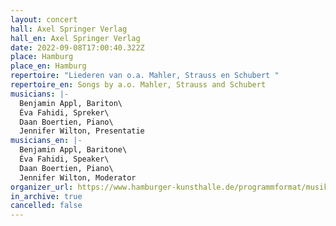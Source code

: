 ```yaml
---
layout: concert
hall: Axel Springer Verlag
hall_en: Axel Springer Verlag
date: 2022-09-08T17:00:40.322Z
place: Hamburg
place_en: Hamburg
repertoire: "Liederen van o.a. Mahler, Strauss en Schubert "
repertoire_en: Songs by a.o. Mahler, Strauss and Schubert
musicians: |-
  Benjamin Appl, Bariton\
  Éva Fahidi, Spreker\
  Daan Boertien, Piano\
  Jennifer Wilton, Presentatie
musicians_en: |-
  Benjamin Appl, Baritone\
  Éva Fahidi, Speaker\
  Daan Boertien, Piano\
  Jennifer Wilton, Moderator
organizer_url: https://www.hamburger-kunsthalle.de/programmformat/musik-der-hamburger-kunsthalle
in_archive: true
cancelled: false
---
```

